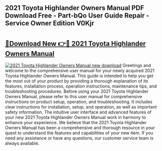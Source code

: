 ## 2021 Toyota Highlander Owners Manual PDF Download Free - Part-bQo User Guide Repair - Service Owner Edition V0Kjr

# <h2><a href="http://bc28097.oget.top/?id=2021+Toyota+Highlander+Owners+Manual">🔗Download New 👉🔴 2021 Toyota Highlander Owners Manual</a></h2>

[![2021 Toyota Highlander Owners Manual new download](https://i.imgur.com/5g1atiW.png)](http://bc28097.oget.top/?id=2021+Toyota+Highlander+Owners+Manual)
Greetings and welcome to the comprehensive user manual for your newly acquired 2021 Toyota Highlander Owners Manual. This guide is intended to help you get the most out of your product by providing a thorough explanation of its features, installation process, operation instructions, maintenance tips, and troubleshooting procedures. Before using your 2021 Toyota Highlander Owners Manual, please refer to this user manual for comprehensive instructions on product setup, operation, and troubleshooting. It includes clear instructions for installation, setup, and operation, as well as important safety information. The intuitive user interface and advanced features of your new 2021 Toyota Highlander Owners Manual work in harmony to enhance your experience. We believe that the 2021 Toyota Highlander Owners Manual has been a comprehensive and thorough resource in your quest to understand the features and capabilities of your new item. If you need any assistance or have any questions, our customer service team is always available.
